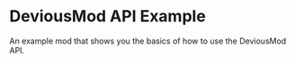 # DeviousMod API Example

An example mod that shows you the basics of how to use the DeviousMod API.